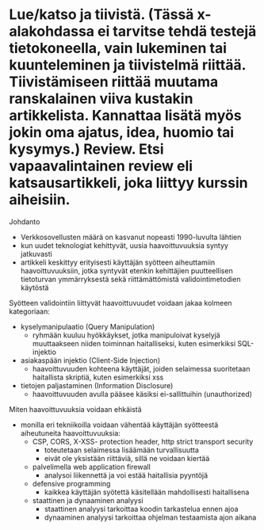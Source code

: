 # Lue/katso ja tiivistä. (Tässä x-alakohdassa ei tarvitse tehdä testejä tietokoneella, vain lukeminen tai kuunteleminen ja tiivistelmä riittää. Tiivistämiseen riittää muutama ranskalainen viiva kustakin artikkelista. Kannattaa lisätä myös jokin oma ajatus, idea, huomio tai kysymys.) Review. Etsi vapaavalintainen review eli katsausartikkeli, joka liittyy kurssin aiheisiin.

Johdanto

- Verkkosovellusten määrä on kasvanut nopeasti 1990-luvulta lähtien
- kun uudet teknologiat kehittyvät, uusia haavoittuvuuksia syntyy jatkuvasti
- artikkeli keskittyy erityisesti käyttäjän syötteen aiheuttamiin haavoittuvuuksiin, jotka syntyvät etenkin kehittäjien puutteellisen tietoturvan ymmärryksestä sekä riittämättömistä validointimetodien käytöstä

Syötteen validointiin liittyvät haavoittuvuudet voidaan jakaa kolmeen kategoriaan:

 - kyselymanipulaatio (Query Manipulation)
   - ryhmään kuuluu hyökkäykset, jotka manipuloivat kyselyjä muuttaakseen niiden toiminnan haitalliseksi, kuten esimerkiksi SQL-injektio
 - asiakaspään injektio (Client-Side Injection)
   - haavoittuvuuden kohteena käyttäjät, joiden selaimessa suoritetaan haitallista skriptiä, kuten esimerkiksi xss
 - tietojen paljastaminen (Information Disclosure)
   - haavoittuvuuden avulla pääsee käsiksi ei-sallittuihin (unauthorized) 

Miten haavoittuvuuksia voidaan ehkäistä

- monilla eri tekniikoilla voidaan vähentää käyttäjän syötteestä aiheutuneita haavoittuvuuksia:
  - CSP, CORS, X-XSS- protection header, http strict transport security
     - toteutetaan selaimessa lisäämään turvallisuutta
     - eivät ole yksistään riittäviä, sillä ne voidaan kiertää
  - palvelimella web application firewall
    - analysoi liikennettä ja voi estää haitallisia pyyntöjä
  - defensive programming
    - kaikkea käyttäjän syötettä käsitellään mahdollisesti haitallisena
  - staattinen ja dynaaminen analyysi
    - staattinen analyysi tarkoittaa koodin tarkastelua ennen ajoa
    - dynaaminen analyysi tarkoittaa ohjelman testaamista ajon aikana
